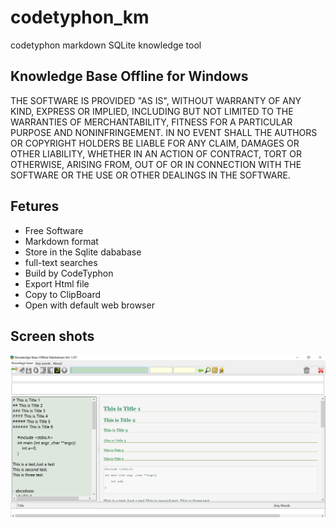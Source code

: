 # codetyphon_km

codetyphon markdown SQLite knowledge tool

## Knowledge Base Offline for Windows
THE SOFTWARE IS PROVIDED "AS IS", WITHOUT WARRANTY OF ANY KIND, EXPRESS OR IMPLIED, INCLUDING BUT NOT LIMITED TO THE WARRANTIES OF MERCHANTABILITY, FITNESS FOR A PARTICULAR PURPOSE AND NONINFRINGEMENT. IN NO EVENT SHALL THE AUTHORS OR COPYRIGHT HOLDERS BE LIABLE FOR ANY CLAIM, DAMAGES OR OTHER LIABILITY, WHETHER IN AN ACTION OF CONTRACT, TORT OR OTHERWISE, ARISING FROM, OUT OF OR IN CONNECTION WITH THE SOFTWARE OR THE USE OR OTHER DEALINGS IN THE SOFTWARE.

## Fetures
- Free Software
- Markdown format
- Store in the Sqlite dababase
- full-text searches
- Build by CodeTyphon 
- Export Html file
- Copy to ClipBoard
- Open with default web browser

## Screen shots 

![](images/baa5616eb502c755fe8a068816acf743.png)
